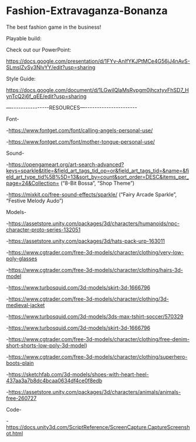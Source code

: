 # Fashion-Extravaganza-Bonanza

The best fashion game in the business!

Playable build:


Check out our PowerPoint:

https://docs.google.com/presentation/d/1FYv-AnIfYKJPtMCe4G56jJ4nAvS-SLmsIZvSy3NIvYY/edit?usp=sharing

Style Guide:

https://docs.google.com/document/d/1LGwilQlaMsRypgm0jhcxtyvFhSD7_HynTcQ2j6f_qEE/edit?usp=sharing




—----------------RESOURCES—----------------------

Font-

-https://www.fontget.com/font/calling-angels-personal-use/

-https://www.fontget.com/font/mother-tongue-personal-use/

Sound-

-https://opengameart.org/art-search-advanced?keys=sparkle&title=&field_art_tags_tid_op=or&field_art_tags_tid=&name=&field_art_type_tid%5B%5D=13&sort_by=count&sort_order=DESC&items_per_page=24&Collection=
(“8-Bit Bossa”, “Shop Theme”)

-https://mixkit.co/free-sound-effects/sparkle/
(“Fairy Arcade Sparkle”, “Festive Melody Audo”)

Models-

-https://assetstore.unity.com/packages/3d/characters/humanoids/npc-character-proto-series-132051

-https://assetstore.unity.com/packages/3d/hats-pack-urp-163011

-https://www.cgtrader.com/free-3d-models/character/clothing/very-low-poly-glasses

-https://www.cgtrader.com/free-3d-models/character/clothing/hairs-3d-model

-https://www.turbosquid.com/3d-models/skirt-3d-1666796

-https://www.cgtrader.com/free-3d-models/character/clothing/3d-medieval-jacket

-https://www.turbosquid.com/3d-models/3ds-max-tshirt-soccer/570329

-https://www.turbosquid.com/3d-models/skirt-3d-1666796

-https://www.cgtrader.com/free-3d-models/character/clothing/free-denim-short-shorts-low-poly-3d-model)

-https://www.cgtrader.com/free-3d-models/character/clothing/superhero-boots-plain

-https://sketchfab.com/3d-models/shoes-with-heart-heel-437aa3a7b8dc4bcaa0634df4ce0f8edb

-https://assetstore.unity.com/packages/3d/characters/animals/animals-free-260727

Code-

-https://docs.unity3d.com/ScriptReference/ScreenCapture.CaptureScreenshot.html
